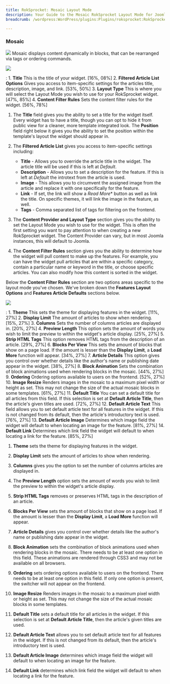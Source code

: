 ```yaml
---
title: RokSprocket: Mosaic Layout Mode
description: Your Guide to the Mosaic RokSprocket Layout Mode for Joomla
breadcrumb: /wordpress:WordPress/plugins:Plugins/roksprocket:RokSprocket

---
```


### Mosaic
![][mosaic]
Mosaic displays content dynamically in blocks, that can be rearranged via tags or ordering commands.

![][mosaic1]

:   1. **Title** This is the title of your widget. [16%, 08%]
    2. **Filtered Article List Options** Gives you access to item-specific settings for the articles title, description, image, and link. [53%, 50%]
    3. **Layout Type** This is where you will select the Layout Mode you wish to use for your RokSprocket widget. [47%, 85%]
    4. **Content Filter Rules** Sets the content filter rules for the widget. [56%, 78%]

1. The **Title** field gives you the ability to set a title for the widget itself. Every widget has to have a title, though you can opt to hide it from public view for a cleaner, more template integrated look. The **Position** field right below it gives you the ability to set the position within the template's layout the widget should appear in.

2. The **Filtered Article List** gives you access to item-specific settings including:

    * **Title** - Allows you to override the article title in the widget. The article title will be used if this is left at *Default*.
    * **Description** - Allows you to set a description for the feature. If this is left at *Default* the introtext from the article is used. 
    * **Image** - This allows you to circumvent the assigned image from the article and replace it with one specifically for the feature. 
    * **Link** - If set, the link will show a *Read More** button as well as link the title. On specific themes, it will link the image in the feature, as well.
    * **Tags** - Comma separated list of tags for filtering on the frontend.

3. The **Content Provider and Layout Type** section gives you the ability to set the Layout Mode you wish to use for the widget. This is often the first setting you want to pay attention to when creating a new RokSprocket widget. The Content Provider can vary, but in most Joomla instances, this will default to Joomla.

4. The **Content Filter Rules** section gives you the ability to determine how the widget will pull content to make up the features. For example, you can have the widget pull articles that are within a specific category, contain a particular name or keyword in the title, or choose specific articles. You can also modify how this content is sorted in the widget.

Below the **Content Filter Rules** section are two options areas specific to the layout mode you've chosen. We've broken down the **Features Layout Options** and **Features Article Defaults** sections below.

![][mosaic_2]

:   1. **Theme** This sets the theme for displaying features in the widget. [11%, 27%]
    2. **Display Limit** The amount of articles to show when rendering. [15%, 27%]
    3. **Columns** Sets the number of columns articles are displayed in. [20%, 27%]
    4. **Preview Length** This option sets the amount of words you wish to limit the preview to within the widget's article display. [25%, 27%]
    5. **Strip HTML Tags** This option removes HTML tags from the description of an article. [29%, 27%]
    6. **Blocks Per View** This sets the amount of blocks that show on a page load. If the amount is lesser than the **Display Limit**, a **Load More** function will appear. [34%, 27%]
    7. **Article Details** This option gives you control over whether details like the author's name or publishing date appear in the widget. [38%, 27%]
    8. **Block Animation** Sets the combination of block animations used when rendering blocks in the mosaic. [44%, 27%]
    9. **Ordering** Ordering options available to users on the frontend. [52%, 27%]
    10. **Image Resize** Renders images in the mosaic to a maximum pixel width or height as set. This may not change the size of the actual mosaic blocks in some templates. [61%, 27%]
    11. **Default Title** You can set a default title for all articles from this field. If this selection is set at **Default Article Title**, then the article's given titles are used. [72%, 27%]
    12. **Default Article Text** This field allows you to set default article text for all features in the widget. If this is not changed from its default, then the article's introductory text is used. [76%, 27%]
    13. **Default Article Image** Determines which image field the widget will default to when locating an image for the feature. [81%, 27%]
    14. **Default Link** Determines which link field the widget will default to when locating a link for the feature. [85%, 27%]

1. **Theme** sets the theme for displaying features in the widget.

2. **Display Limit** sets the amount of articles to show when rendering.

3. **Columns** gives you the option to set the number of columns articles are displayed in.

4. The **Preview Length** option sets the amount of words you wish to limit the preview to within the widget's article display.

5. **Strip HTML Tags** removes or preserves HTML tags in the description of an article.

6. **Blocks Per View** sets the amount of blocks that show on a page load. If the amount is lesser than the **Display Limit**, a **Load More** function will appear.

7. **Article Details** gives you control over whether details like the author's name or publishing date appear in the widget.

8. **Block Animation** sets the combination of block animations used when rendering blocks in the mosaic. There needs to be at least one option in this field. These animations are rendered through CSS3 and may not be available on all browsers. 

9. **Ordering** sets ordering options available to users on the frontend. There needs to be at least one option in this field. If only one option is present, the switcher will not appear on the frontend.

10. **Image Resize** Renders images in the mosaic to a maximum pixel width or height as set. This may not change the size of the actual mosaic blocks in some templates.

11. **Default Title** sets a default title for all articles in the widget. If this selection is set at **Default Article Title**, then the article's given titles are used.

12. **Default Article Text** allows you to set default article text for all features in the widget. If this is not changed from its default, then the article's introductory text is used.

13. **Default Article Image** determines which image field the widget will default to when locating an image for the feature.

14. **Default Link** determines which link field the widget will default to when locating a link for the feature.

[mosaic]: assets/mosaic.png
[mosaic_link]: mosaic_mode.md
[mosaic_1]: assets/mosaic_1.png
[mosaic_2]: assets/mosaic_2.png
[mosaic1]: assets/wp_roksprocket_mosaic_1.png